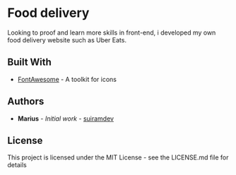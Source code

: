 # Food delivery
Looking to proof and learn more skills in front-end, i developed my own food delivery website such as Uber Eats. 

## Built With
-   [FontAwesome](https://fontawesome.com)  - A toolkit for icons

## Authors
-   **Marius**  -  _Initial work_  -  [suiramdev](https://github.com/suiramdev)

## License
This project is licensed under the MIT License - see the LICENSE.md file for details